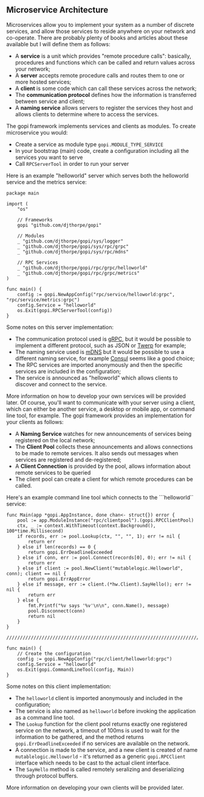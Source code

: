 
## Microservice Architecture

Microservices allow you to implement your system as a number of discrete services,
and allow those services to reside anywhere on your network and co-operate. There
are probably plenty of books and articles about these available but I will define
them as follows:

  * A __service__ is a unit which provides "remote procedure calls": basically,
    procedures and functions which can be called and return values across your
    network;
  * A __server__ accepts remote procedure calls and routes them to one or more 
    hosted services;
  * A __client__ is some code which can call these services across the network;
  * The __communication protocol__ defines how the information is transferred
    between service and client;
  * A __naming service__ allows servers to register the services they host and
    allows clients to determine where to access the services.

The gopi framework implements services and clients as modules. To create
microservice you would:

  * Create a service as module type `gopi.MODULE_TYPE_SERVICE`
  * In your bootstrap (main) code, create a configuration including all the
    services you want to serve
  * Call `RPCServerTool` in order to run your server

Here is an example "helloworld" server which serves both the helloworld
service and the metrics service:

```
package main

import (
	"os"

	// Frameworks
	gopi "github.com/djthorpe/gopi"

	// Modules
	_ "github.com/djthorpe/gopi/sys/logger"
	_ "github.com/djthorpe/gopi/sys/rpc/grpc"
	_ "github.com/djthorpe/gopi/sys/rpc/mdns"

	// RPC Services
	_ "github.com/djthorpe/gopi/rpc/grpc/helloworld"
	_ "github.com/djthorpe/gopi/rpc/grpc/metrics"
)

func main() {
	config := gopi.NewAppConfig("rpc/service/helloworld:grpc", "rpc/service/metrics:grpc")
	config.Service = "helloworld"
	os.Exit(gopi.RPCServerTool(config))
}
```

Some notes on this server implementation:

  * The communication protocol used is [gRPC](https://grpc.io/), but it would be possible 
    to implement a different protocol, such as JSON or [Twerp](https://twitchtv.github.io/twirp/)
	for example;
  * The naming service used is [mDNS](https://tools.ietf.org/html/rfc6762) but it would be
    possible to use a different naming service, for example [Consul](https://www.consul.io/) seems
	like a good choice;
  * The RPC services are imported anonymously and then the specific services are included in the
    configuration;
  * The service is announced as "helloworld" which allows clients to discover and connect to
    the service.

More information on how to develop your own services will be provided later. Of course, you'll
want to communicate with your server using a client, which can either be another service, a
desktop or mobile app, or command line tool, for example. The gopi framework provides an
implementation for your clients as follows:

  * A __Naming Service__ watches for new announcements of services being registered on the
    local network;
  * The __Client Pool__ collects these announcements and allows connections to be made to
    remote services. It also sends out messages when services are registered and de-registered;
  * A __Client Connection__ is provided by the pool, allows information about remote services
    to be queried
  * The client pool can create a client for which remote procedures can be called.

Here's an example command line tool which connects to the ```helloworld`` service:

```
func Main(app *gopi.AppInstance, done chan<- struct{}) error {
	pool := app.ModuleInstance("rpc/clientpool").(gopi.RPCClientPool)
	ctx, _ := context.WithTimeout(context.Background(), 100*time.Millisecond)
	if records, err := pool.Lookup(ctx, "", "", 1); err != nil {
		return err
	} else if len(records) == 0 {
		return gopi.ErrDeadlineExceeded
	} else if conn, err := pool.Connect(records[0], 0); err != nil {
		return err
	} else if client := pool.NewClient("mutablelogic.Helloworld", conn); client == nil {
		return gopi.ErrAppError
	} else if message, err := client.(*hw.Client).SayHello(); err != nil {
		return err
	} else {
		fmt.Printf("%v says '%v'\n\n", conn.Name(), message)
		pool.Disconnect(conn)
		return nil
	}
}

////////////////////////////////////////////////////////////////////////////////

func main() {
	// Create the configuration
	config := gopi.NewAppConfig("rpc/client/helloworld:grpc")
	config.Service = "helloworld"
	os.Exit(gopi.CommandLineTool(config, Main))
}
```

Some notes on this client implementation:

  * The `helloworld` client is imported anonymously and included in the configuration;
  * The service is also named as `helloworld` before invoking the application as
    a command line tool.
  * The `Lookup` function for the client pool returns exactly one registered service
 	on the network, a timeout of 100ms is used to wait for the information to be gathered,
    and the method returns `gopi.ErrDeadlineExceeded` if no services are available
	on the network.
  * A connection is made to the service, and a new client is created of name 
    `mutablelogic.Helloworld` - it's returned as a generic `gopi.RPCClient` interface
    which needs to be cast to the actual client interface.
  * The `SayHello` method is called remotely seralizing and deserializing through
    protocol buffers.

More information on developing your own clients will be provided later.

